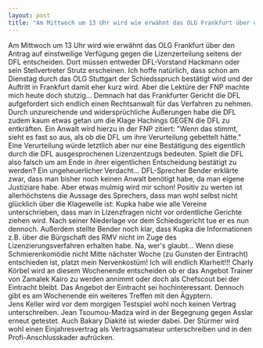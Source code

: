 ```yaml
---
layout: post
title: "Am Mittwoch um 13 Uhr wird wie erwähnt das OLG Frankfurt über den Antrag auf einstweilige Verfügung gegen die Lizenzerteilung seitens der DFL entscheiden."
---
```


Am Mittwoch um 13 Uhr wird wie erwähnt das OLG Frankfurt über den Antrag auf einstweilige Verfügung gegen die Lizenzerteilung seitens der DFL entscheiden. Dort müssen entweder DFL-Vorstand Hackmann oder sein Stellvertreter Strutz erscheinen. Ich hoffe natürlich, dass schon am Dienstag durch das OLG Stuttgart der Schiedsspruch bestätigt wird und der Auftritt in Frankfurt damit eher kurz wird. Aber die Lektüre der FNP machte mich heute doch stutzig... Demnach hat das Frankfurter Gericht die DFL aufgefordert sich endlich einen Rechtsanwalt für das Verfahren zu nehmen. Durch unzureichende und widersprüchliche Äußerungen habe die DFL zudem kaum etwas getan um die Klage Hachings GEGEN die DFL zu entkräften. Ein Anwalt wird hierzu in der FNP zitiert: "Wenn das stimmt, sieht es fast so aus, als ob die DFL um ihre Verurteilung gebettelt hätte." Eine Verurteilung würde letztlich aber nur eine Bestätigung des eigentlich durch die DFL ausgesprochenen Lizenzentzugs bedeuten. Spielt die DFL also falsch um am Ende in ihrer eigentlichen Entscheidung bestätigt zu werden? Ein ungeheuerlicher Verdacht... DFL-Sprecher Bender erklärte zwar, dass man bisher noch keinen Anwalt benötigt habe, da man eigene Justiziare habe. Aber etwas mulmig wird mir schon! Positiv zu werten ist allerhöchstens die Aussage des Sprechers, dass man wohl selbst nicht glücklich über die Klagewelle ist: Kupka habe wie alle Vereine unterschrieben, dass man in Lizenzfragen nicht vor ordentliche Gerichte ziehen wird. Nach seiner Niederlage vor dem Schiedsgericht tue er es nun dennoch. Außerdem stellte Bender noch klar, dass Kupka die Informationen z.B. über die Bürgschaft des RMV nicht im Zuge des Lizenzierungsverfahren erhalten habe. Na, wer's glaubt... Wenn diese Schmierenkomödie nicht Mitte nächster Woche (zu Gunsten der Eintracht) entschieden ist, platzt mein Nervenkostüm! Ich will endlich Klarheit!!! Charly Körbel wird an diesem Wochenende entscheiden ob er das Angebot Trainer von Zamalek Kairo zu werden annimmt oder doch als Chefscout bei der Eintracht bleibt. Das Angebot der Eintracht sei hochinteressant. Dennoch gibt es am Wochenende ein weiteres Treffen mit den Ägyptern.  
Jens Keller wird vor dem morgigen Testspiel wohl noch keinen Vertrag unterschreiben. Jean Tsoumou-Madza wird in der Begegnung gegen Asslar erneut getestet. Auch Bakary Diakité ist wieder dabei. Der Stürmer wird wohl einen Einjahresvertrag als Vertragsamateur unterschreiben und in den Profi-Anschlusskader aufrücken.
